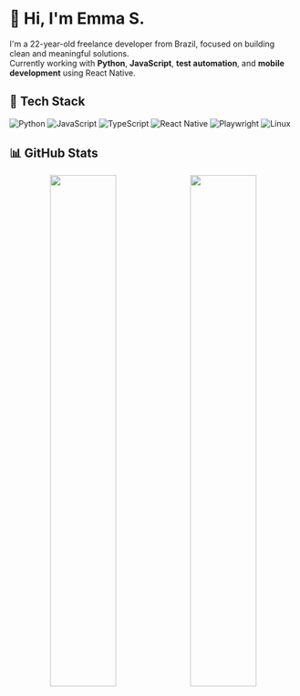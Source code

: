# 👋 Hi, I'm Emma S.

I'm a 22-year-old freelance developer from Brazil, focused on building clean and meaningful solutions.  
Currently working with **Python**, **JavaScript**, **test automation**, and **mobile development** using React Native.

## 🔧 Tech Stack

![Python](https://img.shields.io/badge/-Python-3776AB?style=flat&logo=python&logoColor=white)
![JavaScript](https://img.shields.io/badge/-JavaScript-F7DF1E?style=flat&logo=javascript&logoColor=black)
![TypeScript](https://img.shields.io/badge/-TypeScript-3178C6?style=flat&logo=typescript&logoColor=white)
![React Native](https://img.shields.io/badge/-React%20Native-61DAFB?style=flat&logo=react&logoColor=black)
![Playwright](https://img.shields.io/badge/-Playwright-2C2C32?style=flat&logo=playwright&logoColor=green)
![Linux](https://img.shields.io/badge/-Linux-FCC624?style=flat&logo=linux&logoColor=black)

## 📊 GitHub Stats

<div align="center">
  <img src="https://github-readme-stats.vercel.app/api?username=emnuelledev&show_icons=true&theme=github_dark&hide_title=false&count_private=true" width="48%" />
  <img src="https://github-readme-stats.vercel.app/api/top-langs/?username=emnuelledev&layout=compact&theme=github_dark&langs_count=6" width="48%" />
</div>


